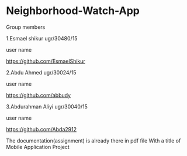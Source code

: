 # Neighborhood-Watch-App

Group members 

1.Esmael shikur         ugr/30480/15

user name 

https://github.com/EsmaelShikur


2.Abdu Ahmed            ugr/30024/15

user name 

https://github.com/abbudy


3.Abdurahman Aliyi      ugr/30040/15

user name 

https://github.com/Abda2912


The documentation(assignment) is already there in pdf file With a title of Mobile Application Project 




